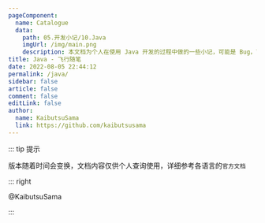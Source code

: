 ```yaml
---
pageComponent: 
  name: Catalogue
  data: 
    path: 05.开发小记/10.Java
    imgUrl: /img/main.png
    description: 本文档为个人在使用 Java 开发的过程中做的一些小记，可能是 Bug，可能是其它的问题。
title: Java - 飞行随笔
date: 2022-08-05 22:44:12
permalink: /java/
sidebar: false
article: false
comment: false
editLink: false
author: 
  name: KaibutsuSama
  link: https://github.com/kaibutsusama
---
```


::: tip 提示

版本随着时间会变换，文档内容仅供个人查询使用，详细参考各语言的`官方文档`

::: right

@KaibutsuSama

:::